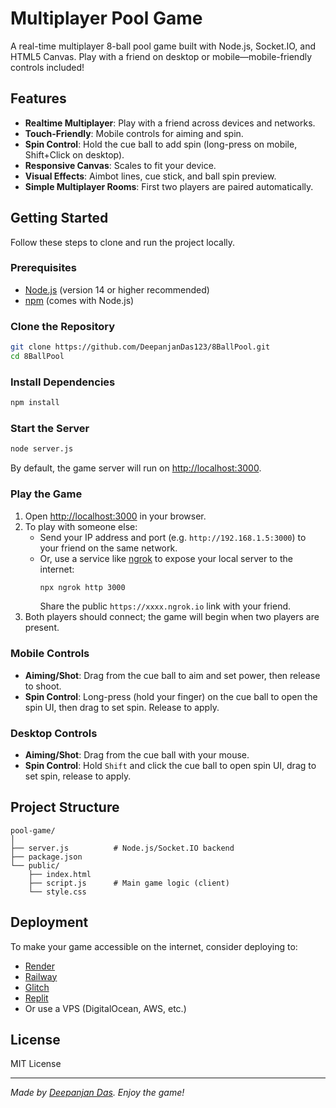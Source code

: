 # Multiplayer Pool Game

A real-time multiplayer 8-ball pool game built with Node.js, Socket.IO, and HTML5 Canvas. Play with a friend on desktop or mobile—mobile-friendly controls included!

## Features

- **Realtime Multiplayer**: Play with a friend across devices and networks.
- **Touch-Friendly**: Mobile controls for aiming and spin.
- **Spin Control**: Hold the cue ball to add spin (long-press on mobile, Shift+Click on desktop).
- **Responsive Canvas**: Scales to fit your device.
- **Visual Effects**: Aimbot lines, cue stick, and ball spin preview.
- **Simple Multiplayer Rooms**: First two players are paired automatically.

## Getting Started

Follow these steps to clone and run the project locally.

### Prerequisites

- [Node.js](https://nodejs.org/) (version 14 or higher recommended)
- [npm](https://www.npmjs.com/) (comes with Node.js)

### Clone the Repository

```bash
git clone https://github.com/DeepanjanDas123/8BallPool.git
cd 8BallPool
```

### Install Dependencies

```bash
npm install
```

### Start the Server

```bash
node server.js
```

By default, the game server will run on [http://localhost:3000](http://localhost:3000).

### Play the Game

1. Open [http://localhost:3000](http://localhost:3000) in your browser.
2. To play with someone else:
    - Send your IP address and port (e.g. `http://192.168.1.5:3000`) to your friend on the same network.
    - Or, use a service like [ngrok](https://ngrok.com/) to expose your local server to the internet:
      ```bash
      npx ngrok http 3000
      ```
      Share the public `https://xxxx.ngrok.io` link with your friend.
3. Both players should connect; the game will begin when two players are present.

### Mobile Controls

- **Aiming/Shot**: Drag from the cue ball to aim and set power, then release to shoot.
- **Spin Control**: Long-press (hold your finger) on the cue ball to open the spin UI, then drag to set spin. Release to apply.

### Desktop Controls

- **Aiming/Shot**: Drag from the cue ball with your mouse.
- **Spin Control**: Hold `Shift` and click the cue ball to open spin UI, drag to set spin, release to apply.

## Project Structure

```
pool-game/
│
├── server.js          # Node.js/Socket.IO backend
├── package.json
└── public/
    ├── index.html
    ├── script.js      # Main game logic (client)
    └── style.css
```

## Deployment

To make your game accessible on the internet, consider deploying to:

- [Render](https://render.com/)
- [Railway](https://railway.app/)
- [Glitch](https://glitch.com/)
- [Replit](https://replit.com/)
- Or use a VPS (DigitalOcean, AWS, etc.)

## License

MIT License

---

*Made by [Deepanjan Das](https://github.com/DeepanjanDas123). Enjoy the game!*
